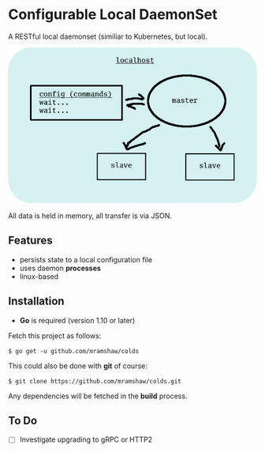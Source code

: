 # Configurable Local DaemonSet

A RESTful local daemonset (similiar to Kubernetes, but local).

![Deployment](images/deployment.png)

All data is held in memory, all transfer is via JSON.

## Features

- persists state to a local configuration file
- uses daemon __processes__
- linux-based
 
## Installation

- __Go__ is required (version 1.10 or later)

Fetch this project as follows:

	$ go get -u github.com/mramshaw/colds

This could also be done with __git__ of course:

	$ git clone https://github.com/mramshaw/colds.git

Any dependencies will be fetched in the __build__ process.

## To Do

- [ ] Investigate upgrading to gRPC or HTTP2
